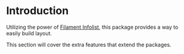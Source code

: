 # Introduction

Utilizing the power of [Filament Infolist](https://filamentphp.com/docs/3.x/infolists/getting-started), this package provides a way to easily build layout.

This section will cover the extra features that extend the packages.


